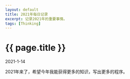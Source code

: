 ```yaml
---
layout: default
title: 2021年每日记录
excerpt: 记录2021年的重要事情。
tags: [Thinking]
---
```

{{ page.title }}
================

2021-1-14

2021年来了，希望今年我能获得更多的知识，写出更多的程序。
